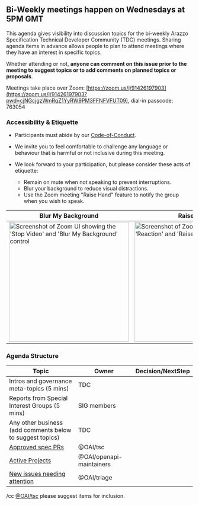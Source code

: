## Bi-Weekly meetings happen on Wednesdays at 5PM GMT

This agenda gives visibility into discussion topics for the bi-weekly Arazzo Specification Technical Developer Community (TDC) meetings. Sharing agenda items in advance allows people to plan to attend meetings where they have an interest in specific topics. 

Whether attending or not, **anyone can comment on this issue prior to the meeting to suggest topics or to add comments on planned topics or proposals**.

Meetings take place over Zoom: [https://zoom.us/j/91426197903](https://zoom.us/j/91426197903?pwd=cjNGcjgzWmRqZ1YyRW9PM3FFNFVFUT09), dial-in passcode: 763054

### Accessibility & Etiquette
* Participants must abide by our [Code-of-Conduct](https://github.com/OAI/OpenAPI-Specification/blob/main/CODE_OF_CONDUCT.md#code-of-conduct).


* We invite you to feel comfortable to challenge any language or behaviour that is harmful or not inclusive during this meeting.

* We look forward to your participation, but please consider these acts of etiquette:
  * Remain on mute when not speaking to prevent interruptions.
  * Blur your background to reduce visual distractions.
  * Use the Zoom meeting "Raise Hand" feature to notify the group when you wish to speak.

| Blur My Background | Raise Hand |
|-|-|
| <img width="323" alt="Screenshot of Zoom UI showing the 'Stop Video' and 'Blur My Background' control" src="https://github.com/OAI/OpenAPI-Specification/assets/7367/7e43dbbb-6529-46e6-8b04-4c1aa852d9dd"> | <img width="323" alt="Screenshot of Zoom UI showing the 'Reaction' and 'Raise Hand' control" src="https://github.com/OAI/OpenAPI-Specification/assets/7367/f991722f-4651-40aa-9bc4-7e9a2a165a6a"> |

### Agenda Structure

| Topic | Owner | Decision/NextStep |
|-|-|-|
Intros and governance meta-topics (5 mins) | TDC | |
Reports from Special Interest Groups (5 mins) | SIG members | |
Any other business (add comments below to suggest topics) | TDC | |
[Approved spec PRs](https://github.com/OAI/Arazzo-Specification/pulls?q=is%3Apr+is%3Aopen+review%3Aapproved) | @OAI/tsc | |
[Active Projects](https://github.com/OAI/Arazzo-Specification/projects?query=is%3Aopen) | @OAI/openapi-maintainers | |
[New issues needing attention](https://github.com/search?q=repo%3Aoai%2Farazzo-specification+is%3Aissue+comments%3A0+no%3Alabel+is%3Aopen) | @OAI/triage  | |

/cc [@OAI/tsc](https://github.com/orgs/OAI/teams/tsc) please suggest items for inclusion.

